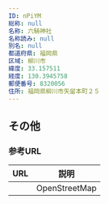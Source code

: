 ```yaml
---
ID: nPiYM
総称: null
名称: 六騎神社
名称読み: null
別名: null
都道府県: 福岡県
区域: 柳川市
緯度: 33.157511
経度: 130.3945758
郵便番号: 8320056
住所: 福岡県柳川市矢留本町２５
---
```


## その他

### 参考URL

| URL | 説明          |
| --- | ------------- |
|     | OpenStreetMap |
